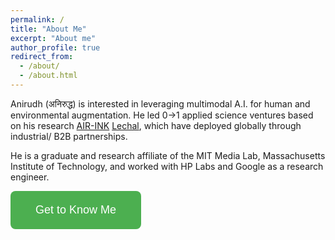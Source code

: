 ```yaml
---
permalink: /
title: "About Me"
excerpt: "About me"
author_profile: true
redirect_from: 
  - /about/
  - /about.html
---
```


Anirudh (अनिरुद्ध) is interested in leveraging multimodal A.I. for human and environmental augmentation. He led 0→1 applied science ventures based on his research [AIR-INK](https://time.com/collection/best-inventions-2019/5733138/graviky-labs-air-ink/) [Lechal](https://www.lechal.com/), which have deployed globally through industrial/ B2B partnerships. 

He is a graduate and research affiliate of the MIT Media Lab, Massachusetts Institute of Technology, and worked with HP Labs and Google as a research engineer.

<button style="padding: 20px 40px; font-size: 18px; background-color: #4CAF50; color: white; border: none; border-radius: 8px; cursor: pointer;"><a href="https://zwanderer0.github.io/bio/" style="text-decoration: none; color: white;">Get to Know Me</a></button>
